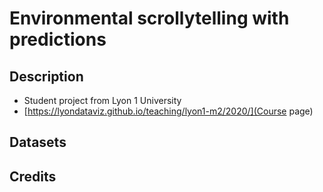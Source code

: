 # Environmental scrollytelling with predictions

## Description

- Student project from Lyon 1 University
- [https://lyondataviz.github.io/teaching/lyon1-m2/2020/](Course page)

## Datasets

## Credits

